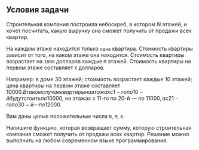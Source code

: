 ## Условия задачи

Строительная компания построила небоскреб, в котором N этажей, и хочет посчитать, 
какую выручку она сможет получить от продажи всех квартир.

На каждом этаже находится только `одна` квартира.
Стоимость квартиры зависит от того, на каком этаже она находится.
Стоимость квартиры возрастает на `1000` долларов каждые `M` этажей. 
Стоимость квартиры на первом этаже составляет `X` долларов.

Например: в доме 30 этажей; стоимость возрастает каждые 10 этажей; цена квартиры на первом этаже составляет 10000$. 
В таком случае квартиры на этажах с 1-го по 10-й будут стоить по 10000$, 
на этажах с 11-го по 20-й — по 11000$, а с 21-го по 30-й — по 12000$.

Вам даны целые положительные числа `N`, `M`, `X`.

Напишите функцию, которая возвращает сумму, которую строительная компания сможет получить от продажи всех квартир. 
Решение можно выполнить на любом современном языке программирования.
